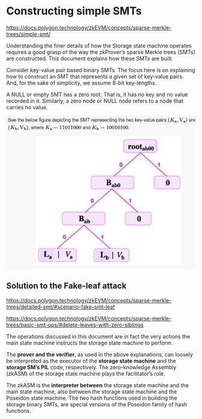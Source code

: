 
# Constructing simple SMTs


https://docs.polygon.technology/zkEVM/concepts/sparse-merkle-trees/simple-smt/


Understanding the finer details of how the Storage state machine operates requires a good grasp of the way the zkProver’s sparse Merkle trees (SMTs) are constructed. This document explains how these SMTs are built.

Consider key-value pair based binary SMTs. The focus here is on explaining how to construct an SMT that represents a given set of key-value pairs. And, for the sake of simplicity, we assume 8-bit key-lengths.

A NULL or empty SMT has a zero root. That is, it has no key and no value recorded in it. Similarly, a zero node or NULL node refers to a node that carries no value.

![alt text](image-1.png)



## Solution to the Fake-leaf attack

https://docs.polygon.technology/zkEVM/concepts/sparse-merkle-trees/detailed-smt/#scenario-fake-smt-leaf



https://docs.polygon.technology/zkEVM/concepts/sparse-merkle-trees/basic-smt-ops/#delete-leaves-with-zero-siblings


The operations discussed in this document are in fact the very actions the main state machine instructs the storage state machine to perform.

The **prover and the verifier**, as used in the above explanations, can loosely be interpreted as the executor of the **storage state machine** and the **storage SM’s PIL** code, respectively. The zero-knowledge Assembly (zkASM) of the storage state machine plays the facilitator’s role.

The zkASM is the **interpreter between** the storage state machine and the main state machine, also between the storage state machine and the Poseidon state machine. The two hash functions used in building the storage binary SMTs, are special versions of the Poseidon family of hash functions.